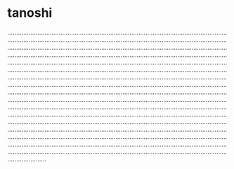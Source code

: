 # tanoshi

..................................................................................................................................................................................................................................................................................................................................................................................................................................................................................................................................................................................................................................................................................................................................................................................................................................................................................................................................................................................................................................................................................................................................................................................................................................................................................................................................................................................................................................................................................................................................................................................................................................................................................................................................................................................................................................................................................................................................................................................................................................................................................................................................................................................................................